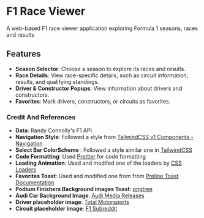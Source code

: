 # F1 Race Viewer

A web-based F1 race viewer application exploring Formula 1 seasons, races and results

## Features

- **Season Selector**: Choose a season to explore its races and results.
- **Race Details**: View race-specific details, such as circuit information, results, and qualifying standings.
- **Driver & Constructor Popups**: View information about drivers and constructors.
- **Favorites**: Mark drivers, constructors, or circuits as favorites.




### Credit And References

- **Data**:  Randy Connolly's F1 API.
- **Navigation Style**: Followed a style from [TailwindCSS v1 Components - Navigation](https://v1.tailwindcss.com/components/navigation)
- **Select Bar ColorScheme** : Followed a style similar one in  [TailwindCSS](https://tailwindcss.com/)
- **Code Formatting**: Used [Prettier](https://prettier.io) for code formatting
- **Loading Animation**: Used and modifed one of the loaders  by [CSS Loaders](https://cssloaders.github.io)
- **Favorites Toast**: Used and modified one from  from [Preline Toast Documentation](https://preline.co/docs/toasts.html)
- **Podium Finishers Background images Toast**: [pngtree](https://pngtree.com/so/winner-1st-2nd-3rd)
- **Audi Car Background Image**: [Audi Media Releases](https://media.audiusa.com/releases/541)
- **Driver placeholder image**: [Total Motorsports](https://www.total-motorsport.com/f1-driver-helmets-2024-all-new-designs-bahrain-grand-prix)
- **Circuit placeholder image**: [F1 Subreddit](https://www.reddit.com/r/formula1/comments/17cdogp/round_19_united_states_grand_prix_2023_track_maps/#lightbox)

